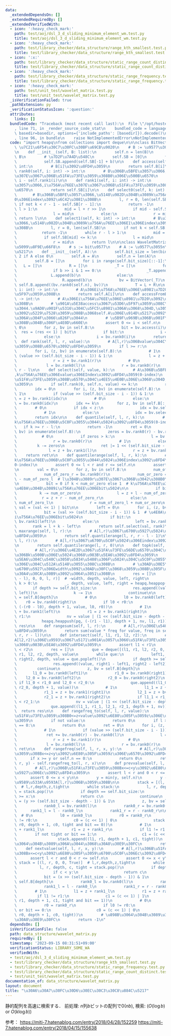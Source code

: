 ```yaml
---
data:
  _extendedDependsOn: []
  _extendedRequiredBy: []
  _extendedVerifiedWith:
  - icon: ':heavy_check_mark:'
    path: test/aoj/dsl_3_d_sliding_minimum_element_wm.test.py
    title: test/aoj/dsl_3_d_sliding_minimum_element_wm.test.py
  - icon: ':heavy_check_mark:'
    path: test/library_checker/data_structure/range_kth_smallest.test.py
    title: test/library_checker/data_structure/range_kth_smallest.test.py
  - icon: ':x:'
    path: test/library_checker/data_structure/static_range_count_distinct.test.py
    title: test/library_checker/data_structure/static_range_count_distinct.test.py
  - icon: ':heavy_check_mark:'
    path: test/library_checker/data_structure/static_range_frequency.test.py
    title: test/library_checker/data_structure/static_range_frequency.test.py
  - icon: ':heavy_check_mark:'
    path: test/unit_test/wavelet_matrix.test.py
    title: test/unit_test/wavelet_matrix.test.py
  _isVerificationFailed: true
  _pathExtension: py
  _verificationStatusIcon: ':question:'
  attributes:
    links: []
  bundledCode: "Traceback (most recent call last):\n  File \"/opt/hostedtoolcache/PyPy/3.10.13/x64/lib/pypy3.10/site-packages/onlinejudge_verify/documentation/build.py\"\
    , line 71, in _render_source_code_stat\n    bundled_code = language.bundle(stat.path,\
    \ basedir=basedir, options={'include_paths': [basedir]}).decode()\n  File \"/opt/hostedtoolcache/PyPy/3.10.13/x64/lib/pypy3.10/site-packages/onlinejudge_verify/languages/python.py\"\
    , line 96, in bundle\n    raise NotImplementedError\nNotImplementedError\n"
  code: "import heapq\nfrom collections import deque\n\n\nclass BitVector:\n    #\
    \ \u7C21\u6F54\u30C7\u30FC\u30BF\u69CB\u9020\n    # B := \u9577\u3055n\u306E01\u5217\
    \n    def __init__(self, B: list):\n        self.n = len(B)\n        self.B =\
    \ B\n        # \u7D2F\u7A4D\u548C\n        self.SB = [0]\n        for b in B:\n\
    \            self.SB.append(self.SB[-1] + b)\n\n    def access(self, i: int) ->\
    \ int:\n        # B[i]\u3092\u8FD4\u3059\n        return self.B[i]\n\n    def\
    \ rank0(self, i: int) -> int:\n        # B\u306B\u5BFE\u3057\u3066,i\u756A\u76EE\
    \u307E\u3067\u306B\u51FA\u73FE\u3059\u308B0\u306E\u500B\u6570\n        return\
    \ i - self.rank1(i)\n\n    def rank1(self, i: int) -> int:\n        # B\u306B\u5BFE\
    \u3057\u3066,i\u756A\u76EE\u307E\u3067\u306B\u51FA\u73FE\u3059\u308B1\u306E\u500B\
    \u6570\n        return self.SB[i]\n\n    def select0(self, k: int) -> int:\n \
    \       # B\u306B\u5BFE\u3057\u3066,\u5148\u982D\u304B\u3089k\u756A\u76EE\u306E\
    0\u306Eindex\u3092\u6C42\u3081\u308B\n        l, r = 0, len(self.SB)\n       \
    \ if not k < r - 1 - self.SB[r - 1]:\n            return -1\n        while r -\
    \ l > 1:\n            mid = l + r >> 1\n            if mid - self.SB[mid] <= k:\n\
    \                l = mid\n            else:\n                r = mid\n       \
    \ return l\n\n    def select1(self, k: int) -> int:\n        # B\u306B\u5BFE\u3057\
    \u3066,\u5148\u982D\u304B\u3089k\u756A\u76EE\u306E1\u306Eindex\u3092\u6C42\u3081\
    \u308B\n        l, r = 0, len(self.SB)\n        if not k < self.SB[r - 1]:\n \
    \           return -1\n        while r - l > 1:\n            mid = l + r >> 1\n\
    \            if self.SB[mid] <= k:\n                l = mid\n            else:\n\
    \                r = mid\n        return l\n\n\nclass WaveletMatrix:\n    # \u5B8C\
    \u5099\u8F9E\u66F8\n    # s := bit\u9577\n    # A := \u9577\u3055n\u306E\u914D\
    \u5217\n    def __init__(self, A):\n        self.bit_size = len(bin(max(A))) -\
    \ 2 if A else 0\n        self.A = A\n        self.n = len(A)\n        T = A[:]\n\
    \        self.B = []\n        for i in range(self.bit_size)[::-1]:\n         \
    \   L = []\n            R = []\n            _T = []\n            for b in T:\n\
    \                if b >> i & 1 == 0:\n                    _T.append(0)\n     \
    \               L.append(b)\n                else:\n                    _T.append(1)\n\
    \                    R.append(b)\n            bv = BitVector(_T)\n           \
    \ self.B.append((bv.rank0(self.n), bv))\n            T = L + R\n\n    def access(self,\
    \ i: int) -> int:\n        # A\u306Ei\u756A\u76EE\u306E\u8981\u7D20\u3092\u53D6\
    \u5F97\u3059\u308B\n        return self.A[i]\n\n    def accessFromB(self, i: int)\
    \ -> int:\n        # A\u306Ei\u756A\u76EE\u306E\u8981\u7D20\u3092\u53D6\u5F97\u3059\
    \u308B\n        # \u901A\u5E38access\u3067\u53D6\u5F97\u3059\u308C\u3070\u826F\
    \u3044.\u9AD8\u901F\u5316\u304C\u5FC5\u8981\u306A\u3068\u304D,\u3053\u3061\u3089\
    \u3092\u5229\u7528\u3059\u308B\u3068self.A\u306E\u914D\u5217\u3092\u6301\u305F\
    \u306A\u304F\u3066\u826F\u3044\n        # \u5B9F\u969B\u306B\u901F\u304F\u306A\
    \u308B\u304B\u306F\u4E0D\u660E\n        assert 0 <= i < self.n\n        res =\
    \ 0\n        for z, bv in self.B:\n            bit = bv.access(i)\n          \
    \  res = (res << 1) | bit\n            if bit:\n                i = z + bv.rank1(i)\n\
    \            else:\n                i = bv.rank0(i)\n        return res\n\n  \
    \  def rank(self, l, r, value):\n        # A[l,r)\u306Bvalue\u304C\u51FA\u73FE\
    \u3059\u308B\u6570\u3092\u8FD4\u3059\n        if l >= r:\n            return 0\n\
    \        for i, (z, bv) in enumerate(self.B):\n            # 1\n            if\
    \ (value >> (self.bit_size - i - 1)) & 1:\n                l = z + bv.rank1(l)\n\
    \                r = z + bv.rank1(r)\n            # 0\n            else:\n   \
    \             l = bv.rank0(l)\n                r = bv.rank0(r)\n        return\
    \ r - l\n\n    def select(self, value, k):\n        # A\u306B\u5BFE\u3057\u3066\
    ,k\u756A\u76EE\u306Evalue\u306EIndex\u3092\u8FD4\u3059(0-index)\n        # value\u304C\
    \u51FA\u73FE\u3059\u308B\u6570\u304C\u4EE5\u4E0B\u306E\u3068\u304D,-1\u3092\u8FD4\
    \u3059\n        if self.rank(0, self.n, value) <= k:\n            return -1\n\
    \        idx = 0\n        for i, (z, bv) in enumerate(self.B):\n            #\
    \ 1\n            if (value >> (self.bit_size - i - 1)) & 1:\n                idx\
    \ = z + bv.rank1(idx)\n            # 0\n            else:\n                idx\
    \ = bv.rank0(idx)\n        idx += k\n        for z, bv in self.B[::-1]:\n    \
    \        # 0\n            if idx < z:\n                idx = bv.select0(idx)\n\
    \            # 1\n            else:\n                idx = bv.select1(idx - z)\n\
    \        return idx\n\n    def quantile(self, l, r, k):\n        # A[l, r)\u306E\
    k\u756A\u76EE\u306B\u5C0F\u3055\u3044\u5024\u3092\u8FD4\u3059(0-index)\n     \
    \   if k >= r - l:\n            return -1\n        ret = 0\n        for i, (z,\
    \ bv) in enumerate(self.B):\n            zeros = bv.rank0(r) - bv.rank0(l)\n \
    \           # 0\n            if zeros > k:\n                l = bv.rank0(l)\n\
    \                r = bv.rank0(r)\n            # 1\n            else:\n       \
    \         k -= zeros\n                ret |= 1 << (self.bit_size - i - 1)\n  \
    \              l = z + bv.rank1(l)\n                r = z + bv.rank1(r)\n    \
    \    return ret\n\n    def quantilerange(self, l, r, k):\n        # A[l, r)\u306E\
    k\u756A\u76EE\u306B\u5C0F\u3055\u3044\u5024\u306Eindex\u3092\u8FD4\u3059(k\u306F\
    0-index)\n        assert 0 <= l < r and r <= self.n\n        assert k < r - l\n\
    \n        val = 0\n        for z, bv in self.B:\n            num_of_zero_l = bv.rank0(l)\n\
    \            num_of_zero_r = bv.rank0(r)\n            num_or_zero = num_of_zero_r\
    \ - num_of_zero_l  # l\u304B\u3089r\u307E\u3067\u306B\u3042\u308B0\u306E\u6570\
    \n            bit = 0 if k < num_or_zero else 1  # k\u756A\u76EE\u306E\u5024\u306E\
    \u4E0A\u304B\u3089i\u756A\u76EE\u306Ebit\u5024\n\n            if bit:\n      \
    \          k -= num_or_zero\n                l = z + l - num_of_zero_l\n     \
    \           r = z + r - num_of_zero_r\n            else:\n                l =\
    \ num_of_zero_l\n                r = num_of_zero_l + num_or_zero\n           \
    \ val = (val << 1) | bit\n\n        left = 0\n        for i, (z, bv) in enumerate(self.B):\n\
    \            bit = (val >> (self.bit_size - i - 1)) & 1  # \u4E0A\u304B\u3089\
    i\u756A\u76EE\u306Ebit\u5024\n            if bit:\n                left = z +\
    \ bv.rank1(left)\n            else:\n                left = bv.rank0(left)\n \
    \       rank = l + k - left\n        return self.select(val, rank)\n\n    def\
    \ maxrange(self, l, r):\n        # A[l,r)\u3067\u6700\u5927\u5024\u306Eindex\u3092\
    \u8FD4\u3059\n        return self.quantilerange(l, r, r - l - 1)\n\n    def minrange(self,\
    \ l, r):\n        # A[l,r)\u3067\u6700\u5C0F\u5024\u306Eindex\u3092\u8FD4\u3059\
    \n        return self.quantilerange(l, r, 0)\n\n    def topk(self, l, r, k):\n\
    \        # A[l,r)\u306E\u4E2D\u3067\u51FA\u73FE\u56DE\u6570\u304C\u591A\u3044\u9806\
    \u306Bk\u500B\u306E\u5024\u3068\u983B\u5EA6\u3092\u8FD4\u3059\n        # \u983B\
    \u5EA6\u304C\u540C\u3058\u5834\u5408\u306F\u5024\u304C\u5C0F\u3055\u3044\u3082\
    \u306E\u304C\u512A\u5148\u3055\u308C\u308B\n        # \u30AD\u30E5\u30FC\u306F\
    \u6700\u5927\u306Ewidth\u3092\u30AD\u30FC\u3068\u3059\u308B\u305F\u3081,\u30DE\
    \u30A4\u30CA\u30B9\u3092\u3064\u3051\u308B\n        res = []\n        pq = [(-(r\
    \ - l), 0, 0, l, r)]  # -width, depth, value, left, right\n        while pq and\
    \ k > 0:\n            _, depth, value, left, right = heapq.heappop(pq)\n     \
    \       if depth >= self.bit_size:\n                res.append((value, right -\
    \ left))\n                k -= 1\n                continue\n\n            z, bv\
    \ = self.B[depth]\n            # 0\n            l0 = bv.rank0(left)\n        \
    \    r0 = bv.rank0(right)\n            if l0 < r0:\n                heapq.heappush(pq,\
    \ (-(r0 - l0), depth + 1, value, l0, r0))\n            # 1\n            l1 = z\
    \ + bv.rank1(left)\n            r1 = z + bv.rank1(right)\n            if l1 <\
    \ r1:\n                nv = value | (1 << (self.bit_size - depth - 1))\n     \
    \           heapq.heappush(pq, (-(r1 - l1), depth + 1, nv, l1, r1))\n        return\
    \ res\n\n    def rangesum(self, l, r):\n        # A[l,r)\u306E\u5408\u8A08\u3092\
    \u8FD4\u3059\n        return sum(value * freq for value, freq in self.topk(l,\
    \ r, r - l))\n\n    def intersect(self, l1, r1, l2, r2):\n        # A[l1,r1)\u3068\
    A[l2,r2)\u306E\u9593\u3067\u5171\u901A\u3057\u3066\u51FA\u73FE\u3059\u308B\u5024\
    \u3068\u983B\u5EA6\u3092\u8FD4\u3059\n        assert l1 < r1\n        assert l2\
    \ < r2\n        res = []\n        que = deque([(l1, r1, l2, r2, 0, 0)])  # l1,\
    \ r1, l2, r2, depth, value\n        while que:\n            left1, right1, left2,\
    \ right2, depth, value = que.popleft()\n            if depth >= self.bit_size:\n\
    \                res.append((value, right1 - left1, right2 - left2))\n       \
    \         continue\n            z, bv = self.B[depth]\n            # 0\n     \
    \       l1_0 = bv.rank0(left1)\n            r1_0 = bv.rank0(right1)\n        \
    \    l2_0 = bv.rank0(left2)\n            r2_0 = bv.rank0(right2)\n           \
    \ if l1_0 < r1_0 and l2_0 < r2_0:\n                que.append((l1_0, r1_0, l2_0,\
    \ r2_0, depth + 1, value))\n            # 1\n            l1_1 = z + bv.rank1(left1)\n\
    \            r1_1 = z + bv.rank1(right1)\n            l2_1 = z + bv.rank1(left2)\n\
    \            r2_1 = z + bv.rank1(right2)\n            if l1_1 < r1_1 and l2_1\
    \ < r2_1:\n                nv = value | (1 << (self.bit_size - depth - 1))\n \
    \               que.append((l1_1, r1_1, l2_1, r2_1, depth + 1, nv))\n\n      \
    \  return res\n\n    def rangefreq_to(self, l, r, value):\n        # A[l,r)\u306B\
    \u51FA\u73FE\u3059\u308B0<=z<value\u3092\u6E80\u305F\u3059z\u306E\u6570\u3092\u8FD4\
    \u3059\n        if not value:\n            return 0\n        if l >= r or self.n\
    \ == 0:\n            return 0\n        ret = 0\n        for i, (z, bv) in enumerate(self.B):\n\
    \            # 1\n            if (value >> (self.bit_size - i - 1)) & 1:\n   \
    \             ret += bv.rank0(r) - bv.rank0(l)\n                l = z + bv.rank1(l)\n\
    \                r = z + bv.rank1(r)\n            # 0\n            else:\n   \
    \             l = bv.rank0(l)\n                r = bv.rank0(r)\n        return\
    \ ret\n\n    def rangefreq(self, l, r, x, y):\n        # A[l,r)\u306B\u51FA\u73FE\
    \u3059\u308Bx<=z<y\u3092\u6E80\u305F\u3059z\u306E\u6570\u3092\u8FD4\u3059\n  \
    \      if x >= y or self.n == 0:\n            return 0\n        return self.rangefreq_to(l,\
    \ r, y) - self.rangefreq_to(l, r, x)\n\n    def prevvalue(self, l, r, x, y):\n\
    \        # A[l,r)\u306B\u51FA\u73FE\u3059\u308Bx<=c<y\u3092\u6E80\u305F\u3059\u6700\
    \u5927\u306Ec\u3092\u8FD4\u3059\n        assert l < r and 0 < r <= self.n\n  \
    \      assert 0 <= x < y\n\n        y = min(y, self.n)\n        y -= 1  # \u3000\
    \u9589\u533A\u9593A[l,r]\u306B\u3059\u308B\n\n        stack = [(l, r, 0, 0, True)]\
    \  # l,r,depth,z,tight\n        while stack:\n            l, r, depth, c, tight\
    \ = stack.pop()\n            if depth == self.bit_size:\n                if c\
    \ >= x:\n                    return c\n                continue\n            bit\
    \ = (y >> (self.bit_size - depth - 1)) & 1\n            z, bv = self.B[depth]\n\
    \            rank0_l = bv.rank0(l)\n            rank0_r = bv.rank0(r)\n      \
    \      rank1_l = l - rank0_l\n            rank1_r = r - rank0_r\n\n          \
    \  # 0\n            l0 = rank0_l\n            r0 = rank0_r\n            if l0\
    \ != r0:\n                c0 = (c << 1) | 0\n                stack.append((l0,\
    \ r0, depth + 1, c0, tight and bit == 0))\n            # 1\n            l1 = z\
    \ + rank1_l\n            r1 = z + rank1_r\n            if l1 != r1:\n        \
    \        if not tight or bit == 1:\n                    c1 = (c << 1) | 1\n  \
    \                  stack.append((l1, r1, depth + 1, c1, tight))\n        # \u898B\
    \u3064\u304B\u3089\u306A\u3044\u3068\u30A8\u30E9\u30FC\n        return -1\n\n\
    \    def nextvalue(self, l, r, x, y):\n        # A[l,r)\u306B\u51FA\u73FE\u3059\
    \u308Bx<=c<y\u3092\u6E80\u305F\u3059\u6700\u5C0F\u306Ec\u3092\u8FD4\u3059\n  \
    \      assert l < r and 0 < r <= self.n\n        assert 0 <= x < y\n\n       \
    \ stack = [(l, r, 0, 0, True)]  # l,r,depth,z,tight\n        while stack:\n  \
    \          l, r, depth, c, tight = stack.pop()\n            if depth == self.bit_size:\n\
    \                if c < y:\n                    return c\n                continue\n\
    \            bit = (x >> (self.bit_size - depth - 1)) & 1\n            z, bv =\
    \ self.B[depth]\n            rank0_l = bv.rank0(l)\n            rank0_r = bv.rank0(r)\n\
    \            rank1_l = l - rank0_l\n            rank1_r = r - rank0_r\n\n    \
    \        # 1\n            l1 = z + rank1_l\n            r1 = z + rank1_r\n   \
    \         if l1 != r1:\n                c1 = (c << 1) | 1\n                stack.append((l1,\
    \ r1, depth + 1, c1, tight and bit == 1))\n            # 0\n            l0 = rank0_l\n\
    \            r0 = rank0_r\n            if l0 != r0:\n                if not tight\
    \ or bit == 0:\n                    c0 = (c << 1) | 0\n                    stack.append((l0,\
    \ r0, depth + 1, c0, tight))\n        # \u898B\u3064\u304B\u3089\u306A\u3044\u3068\
    \u30A8\u30E9\u30FC\n        return -1\n"
  dependsOn: []
  isVerificationFile: false
  path: data_structure/wavelet_matrix.py
  requiredBy: []
  timestamp: '2023-09-15 08:31:51+09:00'
  verificationStatus: LIBRARY_SOME_WA
  verifiedWith:
  - test/aoj/dsl_3_d_sliding_minimum_element_wm.test.py
  - test/library_checker/data_structure/range_kth_smallest.test.py
  - test/library_checker/data_structure/static_range_frequency.test.py
  - test/library_checker/data_structure/static_range_count_distinct.test.py
  - test/unit_test/wavelet_matrix.test.py
documentation_of: data_structure/wavelet_matrix.py
layout: document
title: "\u30A6\u30A7\u30FC\u30D6\u30EC\u30C3\u30C8\u884C\u5217"
---
```


静的配列を高速に検索する．
前処理: $n$列$b$ビットの配列で$0(nb)$, 検索: ($O(\log b)$ or $O(k\log b)$)


参考：
https://miti-7.hatenablog.com/entry/2018/04/28/152259
https://miti-7.hatenablog.com/entry/2018/04/15/155638
